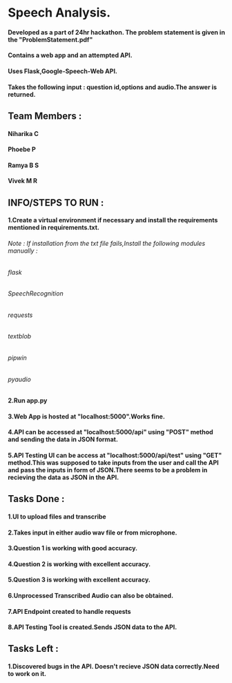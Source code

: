# Speech Analysis.
#### Developed as a part of 24hr hackathon. The problem statement is given in the "ProblemStatement.pdf"
#### Contains a web app and an attempted API.
#### Uses Flask,Google-Speech-Web API.
#### Takes the following input : question id,options and audio.The answer is returned.

## Team Members : 
#### Niharika C
#### Phoebe P
#### Ramya B S 
#### Vivek M R


##  INFO/STEPS TO RUN :
#### 1.Create a virtual environment if necessary and install the requirements mentioned in requirements.txt.
###### <i>Note : If installation from the txt file fails,Install the following modules manually :
###### flask
###### SpeechRecognition
###### requests
###### textblob
###### pipwin
###### pyaudio</i>
#### 2.Run app.py
#### 3.Web App is hosted at "localhost:5000".Works fine.
#### 4.API can be accessed at "localhost:5000/api" using "POST" method and sending the data in JSON format.
#### 5.API Testing UI can be access at "localhost:5000/api/test" using "GET" method.This was supposed to take inputs from the user and call the API and pass the inputs in form of JSON.There seems to be a problem in recieving the data as JSON in the API.



## Tasks Done : 
#### 1.UI to upload files and transcribe
#### 2.Takes input in either audio wav file or from microphone.
#### 3.Question 1 is working with good accuracy.
#### 4.Question 2 is working with excellent accuracy.
#### 5.Question 3 is working with excellent accuracy.
#### 6.Unprocessed Transcribed Audio can also be obtained.
#### 7.API Endpoint created to handle requests
#### 8.API Testing Tool is created.Sends JSON data to the API.

## Tasks Left :
#### 1.Discovered bugs in the API. Doesn't recieve JSON data correctly.Need to work on it.
